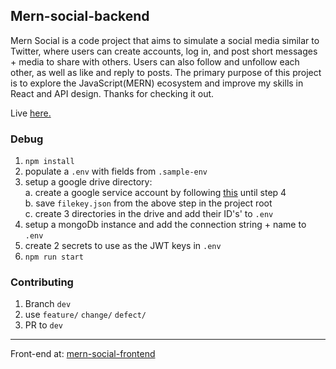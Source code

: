 
## Mern-social-backend

Mern Social is a code project that aims to simulate a social media similar to Twitter, where users can create accounts, log in, and post short messages + media to share with others. Users can also follow and unfollow each other, as well as like and reply to posts.
The primary purpose of this project is to explore the JavaScript(MERN) ecosystem and improve my skills in React and API design.
Thanks for checking it out.

Live [here.](https://www.mern-social.zing-rsa.co.za/)  

### Debug

1. `npm install`
2. populate a `.env` with fields from `.sample-env`  
3. setup a google drive directory:  
    a. create a google service account by following [this](https://www.labnol.org/google-api-service-account-220404) until step 4  
    b. save `filekey.json` from the above step in the project root  
    c. create 3 directories in the drive and add their ID's' to `.env`  
4. setup a mongoDb instance and add the connection string + name to `.env`  
5. create 2 secrets to use as the JWT keys in `.env`
6. `npm run start`

### Contributing

1. Branch `dev`
2. use `feature/` `change/` `defect/`
3. PR to `dev`

---
Front-end at: [mern-social-frontend](https://github.com/zing-rsa/mern-social-frontend)
